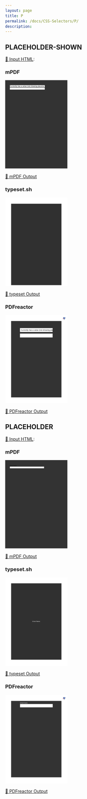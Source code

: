 ```yaml
---
layout: page
title: P
permalink: /docs/CSS-Selectors/P/
description: 
---
```




## PLACEHOLDER-SHOWN

[📄 Input HTML](/html/CSS%20Selectors/P/placeholder-shown.html):

### mPDF
![mPDF Preview](mpdf__html_CSS_Selectors_P_placeholder-shown.html.png) 

[📕 mPDF Output](mpdf__html_CSS_Selectors_P_placeholder-shown.html.pdf)

### typeset.sh
![typeset Preview](typeset__html_CSS_Selectors_P_placeholder-shown.html.png) 

[📕 typeset Output](typeset__html_CSS_Selectors_P_placeholder-shown.html.pdf)

### PDFreactor
![PDFreactor Preview](pdfreactor__html_CSS_Selectors_P_placeholder-shown.html.png) 

[📕 PDFreactor Output](pdfreactor__html_CSS_Selectors_P_placeholder-shown.html.pdf)

## PLACEHOLDER

[📄 Input HTML](/html/CSS%20Selectors/P/placeholder.html):

### mPDF
![mPDF Preview](mpdf__html_CSS_Selectors_P_placeholder.html.png) 

[📕 mPDF Output](mpdf__html_CSS_Selectors_P_placeholder.html.pdf)

### typeset.sh
![typeset Preview](typeset__html_CSS_Selectors_P_placeholder.html.png) 

[📕 typeset Output](typeset__html_CSS_Selectors_P_placeholder.html.pdf)

### PDFreactor
![PDFreactor Preview](pdfreactor__html_CSS_Selectors_P_placeholder.html.png) 

[📕 PDFreactor Output](pdfreactor__html_CSS_Selectors_P_placeholder.html.pdf)


